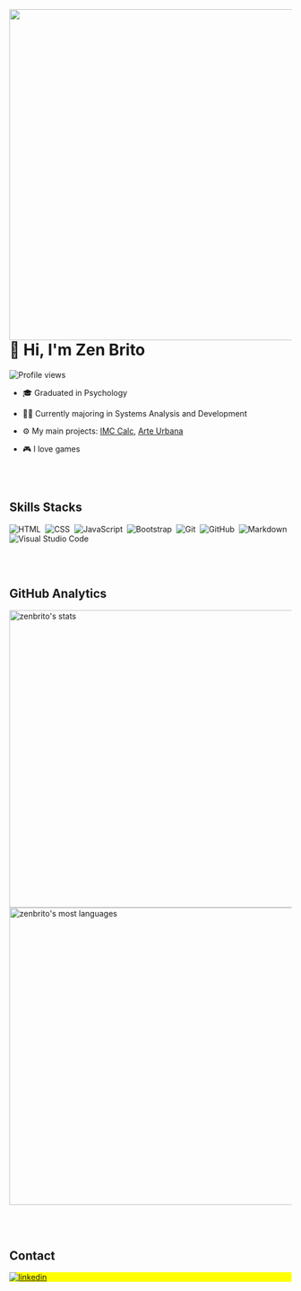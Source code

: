 <img align="right" height="590em" src="https://raw.githubusercontent.com/gist/ZenBrito/b6ed7a690d420e6af8051774fca46b29/raw/c25b610427ea89f2925374a8f2f70d97d9be8beb/githubcard.svg"/>
<h1 align="left"> 👋 Hi, I'm Zen Brito</h1>
<p align="left"> <img src="https://komarev.com/ghpvc/?username=zenbrito&color=yellow" alt="Profile views" /> </p>

- 🎓 Graduated in Psychology

- 👨‍🎓 Currently majoring in Systems Analysis and Development

- ⚙️ My main projects: [IMC Calc](https://calculadora-imc-sable-nu.vercel.app/), [Arte Urbana](https://arturbana.vercel.app/)

- 🎮 I love games

<br><br>

## Skills Stacks

![HTML](https://img.shields.io/badge/-HTML-05122A?style=flat&logo=HTML5)&nbsp;
![CSS](https://img.shields.io/badge/-CSS-05122A?style=flat&logo=CSS3&logoColor=1572B6)&nbsp;
![JavaScript](https://img.shields.io/badge/-JavaScript-05122A?style=flat&logo=javascript)&nbsp;
![Bootstrap](https://img.shields.io/badge/-Bootstrap-05122A?style=flat&logo=bootstrap)&nbsp;
![Git](https://img.shields.io/badge/-Git-05122A?style=flat&logo=git)&nbsp;
![GitHub](https://img.shields.io/badge/-GitHub-05122A?style=flat&logo=github)&nbsp;
![Markdown](https://img.shields.io/badge/-Markdown-05122A?style=flat&logo=markdown)&nbsp;
![Visual Studio Code](https://img.shields.io/badge/-Visual%20Studio%20Code-05122A?style=flat&logo=visual-studio-code&logoColor=007ACC)&nbsp;

<br><br>

## GitHub Analytics

<p align="left">
<img width="530em" src="https://github-readme-stats.vercel.app/api?username=zenbrito&show_icons=true&theme=vision-friendly-dark" alt="zenbrito's stats"/>
<img width="530em" src="https://github-readme-stats.vercel.app/api/top-langs/?username=zenbrito&layout=compact&theme=vision-friendly-dark" alt="zenbrito's most languages"/>
</p>

<br><br>

## Contact

<p align="left" style="background:yellow">
<a href="https://www.linkedin.com/in/zeniltonbrito/" target="_blank">
<img align="center" src="https://img.shields.io/badge/-zenbrito-05122A?style=flat&logo=linkedin" alt="linkedin"/>
</a> 
</p>

